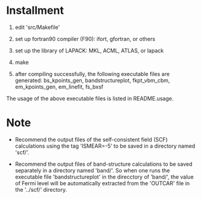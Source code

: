 # Installment 

1. edit 'src/Makefile'

2. set up fortran90 compiler (F90): ifort, gfortran, or others

3. set up the library of LAPACK:  MKL, ACML, ATLAS, or lapack

4. make

5. after compiling successfully, the following executable files are generated: bs_kpoints_gen, bandstructureplot, fkpt_vbm_cbm,  em_kpoints_gen, em_linefit, fs_bxsf

The usage of the above executable files is listed in README.usage.

# Note
- Recommend the output files of the self-consistent field (SCF) calculations using the tag 'ISMEAR=-5' to be saved in a directory named 'scf/'. 

- Recommend the output files of band-structure calculations to be saved separately in a directory named 'band/'. So when one runs the executable file 'bandstructureplot' in the direcctory of 'band/', the value of Fermi level will be automatically extracted from the 'OUTCAR' file in the '../scf/' directory.
